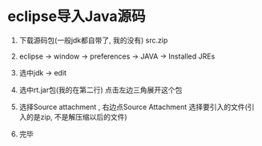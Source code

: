 # eclipse导入Java源码

1. 下载源码包(一般jdk都自带了, 我的没有) src.zip

2. eclipse -> window -> preferences -> JAVA -> Installed JREs

3. 选中jdk -> edit

4. 选中rt.jar包(我的在第二行) 点击左边三角展开这个包

5. 选择Source attachment , 右边点Source Attachment 选择要引入的文件(引入的是zip, 不是解压缩以后的文件)

6. 完毕



